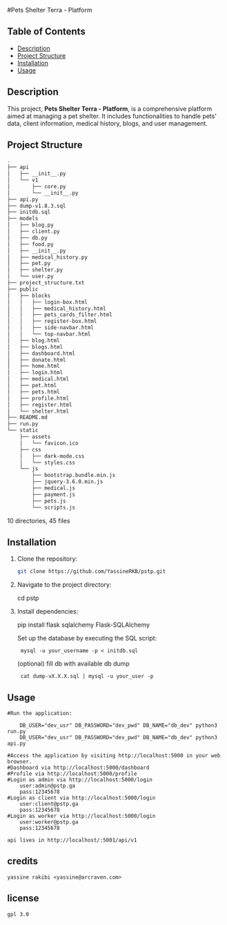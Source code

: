 
#Pets Shelter Terra - Platform

## Table of Contents

- [Description](#description)
- [Project Structure](#project-structure)
- [Installation](#installation)
- [Usage](#usage)

## Description

This project, **Pets Shelter Terra - Platform**, is a comprehensive platform aimed at managing a pet shelter. It includes functionalities to handle pets' data, client information, medical history, blogs, and user management.

## Project Structure

```bash
.
├── api
│   ├── __init__.py
│   └── v1
│       ├── core.py
│       └── __init__.py
├── api.py
├── dump-v1.8.3.sql
├── initdb.sql
├── models
│   ├── blog.py
│   ├── client.py
│   ├── db.py
│   ├── food.py
│   ├── __init__.py
│   ├── medical_history.py
│   ├── pet.py
│   ├── shelter.py
│   └── user.py
├── project_structure.txt
├── public
│   ├── blocks
│   │   ├── login-box.html
│   │   ├── medical_history.html
│   │   ├── pets_cards_filter.html
│   │   ├── register-box.html
│   │   ├── side-navbar.html
│   │   └── top-navbar.html
│   ├── blog.html
│   ├── blogs.html
│   ├── dashboard.html
│   ├── donate.html
│   ├── home.html
│   ├── login.html
│   ├── medical.html
│   ├── pet.html
│   ├── pets.html
│   ├── profile.html
│   ├── register.html
│   └── shelter.html
├── README.md
├── run.py
└── static
    ├── assets
    │   └── favicon.ico
    ├── css
    │   ├── dark-mode.css
    │   └── styles.css
    └── js
        ├── bootstrap.bundle.min.js
        ├── jquery-3.6.0.min.js
        ├── medical.js
        ├── payment.js
        ├── pets.js
        └── scripts.js
```

10 directories, 45 files

## Installation

1. Clone the repository:

   ```bash
   git clone https://github.com/YassineRKB/pstp.git

2. Navigate to the project directory:

    cd pstp

3. Install dependencies:

    pip install flask sqlalchemy Flask-SQLAlchemy


    Set up the database by executing the SQL script:

        mysql -u your_username -p < initdb.sql
    
    (optional) fill db with available db dump
        
        cat dump-vX.X.X.sql | mysql -u your_user -p

## Usage

    #Run the application:

        DB_USER="dev_usr" DB_PASSWORD="dev_pwd" DB_NAME="db_dev" python3 run.py
        DB_USER="dev_usr" DB_PASSWORD="dev_pwd" DB_NAME="db_dev" python3 api.py

    #Access the application by visiting http://localhost:5000 in your web browser.
    #Dashboard via http://localhost:5000/dashboard
    #Profile via http://localhost:5000/profile
    #Login as admin via http://localhost:5000/login
        user:admin@pstp.ga
        pass:12345678
    #Login as client via http://localhost:5000/login
        user:client@pstp.ga
        pass:12345678
    #Login as worker via http://localhost:5000/login
        user:worker@pstp.ga
        pass:12345678
    
    api lives in http://localhost/:5001/api/v1

## credits
    yassine rakibi <yassine@arcraven.com>

## license
    gpl 3.0
